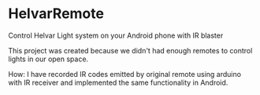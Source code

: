 # HelvarRemote
Control Helvar Light system on your Android phone with IR blaster

This project was created because we didn't had enough remotes to control lights in our open space.

How:
I have recorded IR codes emitted by original remote using arduino with IR receiver and implemented the same functionality in Android.
